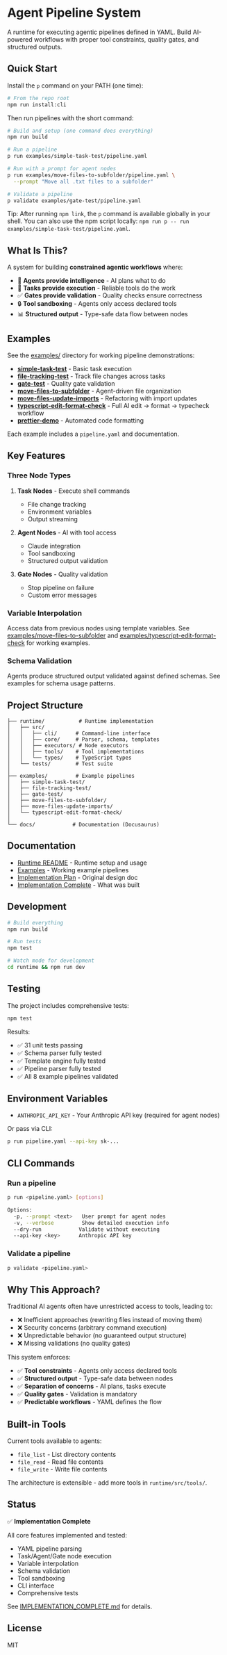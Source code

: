 # Agent Pipeline System

A runtime for executing agentic pipelines defined in YAML. Build AI-powered workflows with proper tool constraints, quality gates, and structured outputs.

## Quick Start

Install the `p` command on your PATH (one time):

```bash
# From the repo root
npm run install:cli
```

Then run pipelines with the short command:

```bash
# Build and setup (one command does everything)
npm run build

# Run a pipeline
p run examples/simple-task-test/pipeline.yaml

# Run with a prompt for agent nodes
p run examples/move-files-to-subfolder/pipeline.yaml \
  --prompt "Move all .txt files to a subfolder"

# Validate a pipeline
p validate examples/gate-test/pipeline.yaml
```

Tip: After running `npm link`, the `p` command is available globally in your shell. You can also use the npm script locally: `npm run p -- run examples/simple-task-test/pipeline.yaml`.

## What Is This?

A system for building **constrained agentic workflows** where:

- 🤖 **Agents provide intelligence** - AI plans what to do
- 🔧 **Tasks provide execution** - Reliable tools do the work
- ✅ **Gates provide validation** - Quality checks ensure correctness
- 🔒 **Tool sandboxing** - Agents only access declared tools
- 📊 **Structured output** - Type-safe data flow between nodes

## Examples

See the [examples/](examples/) directory for working pipeline demonstrations:

- **[simple-task-test](examples/simple-task-test/)** - Basic task execution
- **[file-tracking-test](examples/file-tracking-test/)** - Track file changes across tasks
- **[gate-test](examples/gate-test/)** - Quality gate validation
- **[move-files-to-subfolder](examples/move-files-to-subfolder/)** - Agent-driven file organization
- **[move-files-update-imports](examples/move-files-update-imports/)** - Refactoring with import updates
- **[typescript-edit-format-check](examples/typescript-edit-format-check/)** - Full AI edit → format → typecheck workflow
- **[prettier-demo](examples/prettier-demo/)** - Automated code formatting

Each example includes a `pipeline.yaml` and documentation.

## Key Features

### Three Node Types

1. **Task Nodes** - Execute shell commands
   - File change tracking
   - Environment variables
   - Output streaming

2. **Agent Nodes** - AI with tool access
   - Claude integration
   - Tool sandboxing
   - Structured output validation

3. **Gate Nodes** - Quality validation
   - Stop pipeline on failure
   - Custom error messages

### Variable Interpolation

Access data from previous nodes using template variables. See [examples/move-files-to-subfolder](examples/move-files-to-subfolder/) and [examples/typescript-edit-format-check](examples/typescript-edit-format-check/) for working examples.

### Schema Validation

Agents produce structured output validated against defined schemas. See examples for schema usage patterns.

## Project Structure

```
├── runtime/           # Runtime implementation
│   ├── src/
│   │   ├── cli/      # Command-line interface
│   │   ├── core/     # Parser, schema, templates
│   │   ├── executors/ # Node executors
│   │   ├── tools/    # Tool implementations
│   │   └── types/    # TypeScript types
│   └── tests/        # Test suite
│
├── examples/         # Example pipelines
│   ├── simple-task-test/
│   ├── file-tracking-test/
│   ├── gate-test/
│   ├── move-files-to-subfolder/
│   ├── move-files-update-imports/
│   └── typescript-edit-format-check/
│
└── docs/            # Documentation (Docusaurus)
```

## Documentation

- [Runtime README](runtime/README.md) - Runtime setup and usage
- [Examples](examples/) - Working example pipelines
- [Implementation Plan](RUNTIME_IMPLEMENTATION_PLAN.md) - Original design doc
- [Implementation Complete](IMPLEMENTATION_COMPLETE.md) - What was built

## Development

```bash
# Build everything
npm run build

# Run tests
npm test

# Watch mode for development
cd runtime && npm run dev
```

## Testing

The project includes comprehensive tests:

```bash
npm test
```

Results:
- ✅ 31 unit tests passing
- ✅ Schema parser fully tested
- ✅ Template engine fully tested
- ✅ Pipeline parser fully tested
- ✅ All 8 example pipelines validated

## Environment Variables

- `ANTHROPIC_API_KEY` - Your Anthropic API key (required for agent nodes)

Or pass via CLI:
```bash
p run pipeline.yaml --api-key sk-...
```

## CLI Commands

### Run a pipeline
```bash
p run <pipeline.yaml> [options]

Options:
  -p, --prompt <text>   User prompt for agent nodes
  -v, --verbose         Show detailed execution info
  --dry-run            Validate without executing
  --api-key <key>      Anthropic API key
```

### Validate a pipeline
```bash
p validate <pipeline.yaml>
```

## Why This Approach?

Traditional AI agents often have unrestricted access to tools, leading to:
- ❌ Inefficient approaches (rewriting files instead of moving them)
- ❌ Security concerns (arbitrary command execution)
- ❌ Unpredictable behavior (no guaranteed output structure)
- ❌ Missing validations (no quality gates)

This system enforces:
- ✅ **Tool constraints** - Agents only access declared tools
- ✅ **Structured output** - Type-safe data between nodes
- ✅ **Separation of concerns** - AI plans, tasks execute
- ✅ **Quality gates** - Validation is mandatory
- ✅ **Predictable workflows** - YAML defines the flow

## Built-in Tools

Current tools available to agents:

- `file_list` - List directory contents
- `file_read` - Read file contents
- `file_write` - Write file contents

The architecture is extensible - add more tools in `runtime/src/tools/`.

## Status

✅ **Implementation Complete**

All core features implemented and tested:
- YAML pipeline parsing
- Task/Agent/Gate node execution
- Variable interpolation
- Schema validation
- Tool sandboxing
- CLI interface
- Comprehensive tests

See [IMPLEMENTATION_COMPLETE.md](IMPLEMENTATION_COMPLETE.md) for details.

## License

MIT
